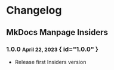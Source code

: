 # Changelog

## MkDocs Manpage Insiders

### 1.0.0 <small>April 22, 2023</small> { id="1.0.0" }

- Release first Insiders version
